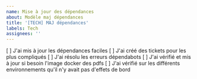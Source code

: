 ```yaml
---
name: Mise à jour des dépendances
about: Modèle maj dépendances
title: '[TECH] MAJ dépendances'
labels: Tech
assignees: ''
---
```


[ ] J'ai mis à jour les dépendances faciles
[ ] J'ai créé des tickets pour les plus compliqués
[ ] J'ai résolu les erreurs dépendabots
[ ] J'ai vérifié et mis à jour si besoin l'image docker des pdfs
[ ] J'ai vérifié sur les différents environnements qu'il n'y avait pas d'effets de bord
